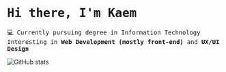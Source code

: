 <samp>

<h1>Hi there, I'm Kaem</h1>

💻 Currently pursuing degree in Information Technology <br>
Interesting in <b>Web Development (mostly front-end)</b> and <b>UX/UI Design</b>

</samp>

![GitHub stats](https://github-readme-stats.vercel.app/api/top-langs/?username=santhitak&layout=compact&langs_count=10&theme=dracula)
